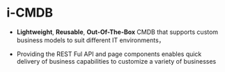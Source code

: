 # i-CMDB

+ **Lightweight**, **Reusable**, **Out-Of-The-Box** CMDB that supports custom business models to suit different IT environments，

+ Providing the REST Ful API and page components enables quick delivery of business capabilities to customize a variety of businesses
